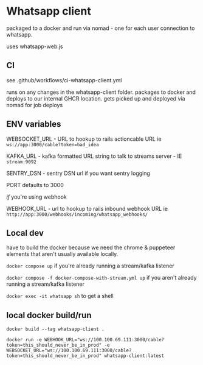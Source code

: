 # Whatsapp client

packaged to a docker and run via nomad - one for each user connection to whatsapp.

uses whatsapp-web.js


## CI

see .github/workflows/ci-whatsapp-client.yml

runs on any changes in the whatsapp-client folder. packages to docker and deploys to our internal GHCR location. gets picked up and deployed via nomad for job deploys

## ENV variables

WEBSOCKET_URL - URL to hookup to rails actioncable URL ie `ws://app:3000/cable?token=bad_idea`

KAFKA_URL - kafka formatted URL string to talk to streams server - IE `stream:9092`

SENTRY_DSN - sentry DSN url if you want sentry logging

PORT defaults to 3000

*if* you're using webhook

WEBHOOK_URL - url to hookup to rails inbound webhook URL ie `http://app:3000/webhooks/incoming/whatsapp_webhooks/`

## Local dev

have to build the docker because we need the chrome & puppeteer elements that aren't usually available locally.

`docker compose up` if you're already running a stream/kafka listener

`docker compose -f docker-compose-with-stream.yml up` if you aren't already running a stream/kafka listener

`docker exec -it whatsapp sh` to get a shell

## local docker build/run

`docker build --tag whatsapp-client .`

`docker run -e WEBHOOK_URL="ws://100.100.69.111:3000/cable?token=this_should_never_be_in_prod" -e WEBSOCKET_URL="ws://100.100.69.111:3000/cable?token=this_should_never_be_in_prod" whatsapp-client:latest`

